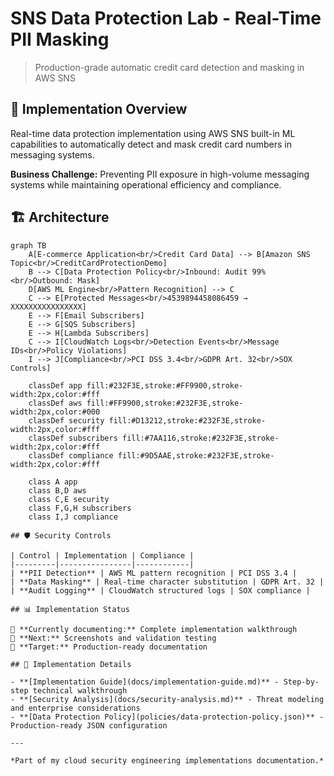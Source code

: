 # SNS Data Protection Lab - Real-Time PII Masking

> Production-grade automatic credit card detection and masking in AWS SNS

## 🎯 Implementation Overview

Real-time data protection implementation using AWS SNS built-in ML capabilities to automatically detect and mask credit card numbers in messaging systems.

**Business Challenge:** Preventing PII exposure in high-volume messaging systems while maintaining operational efficiency and compliance.

## 🏗️ Architecture

```mermaid
graph TB
    A[E-commerce Application<br/>Credit Card Data] --> B[Amazon SNS Topic<br/>CreditCardProtectionDemo]
    B --> C[Data Protection Policy<br/>Inbound: Audit 99%<br/>Outbound: Mask]
    D[AWS ML Engine<br/>Pattern Recognition] --> C
    C --> E[Protected Messages<br/>4539894458086459 → XXXXXXXXXXXXXXXX]
    E --> F[Email Subscribers]
    E --> G[SQS Subscribers]
    E --> H[Lambda Subscribers]
    C --> I[CloudWatch Logs<br/>Detection Events<br/>Message IDs<br/>Policy Violations]
    I --> J[Compliance<br/>PCI DSS 3.4<br/>GDPR Art. 32<br/>SOX Controls]
    
    classDef app fill:#232F3E,stroke:#FF9900,stroke-width:2px,color:#fff
    classDef aws fill:#FF9900,stroke:#232F3E,stroke-width:2px,color:#000
    classDef security fill:#D13212,stroke:#232F3E,stroke-width:2px,color:#fff
    classDef subscribers fill:#7AA116,stroke:#232F3E,stroke-width:2px,color:#fff
    classDef compliance fill:#9D5AAE,stroke:#232F3E,stroke-width:2px,color:#fff
    
    class A app
    class B,D aws
    class C,E security
    class F,G,H subscribers
    class I,J compliance

## 🛡️ Security Controls

| Control | Implementation | Compliance |
|---------|----------------|------------|
| **PII Detection** | AWS ML pattern recognition | PCI DSS 3.4 |
| **Data Masking** | Real-time character substitution | GDPR Art. 32 |
| **Audit Logging** | CloudWatch structured logs | SOX compliance |

## 📊 Implementation Status

🔄 **Currently documenting:** Complete implementation walkthrough  
📅 **Next:** Screenshots and validation testing  
🎯 **Target:** Production-ready documentation

## 🔗 Implementation Details

- **[Implementation Guide](docs/implementation-guide.md)** - Step-by-step technical walkthrough
- **[Security Analysis](docs/security-analysis.md)** - Threat modeling and enterprise considerations  
- **[Data Protection Policy](policies/data-protection-policy.json)** - Production-ready JSON configuration

---

*Part of my cloud security engineering implementations documentation.*

